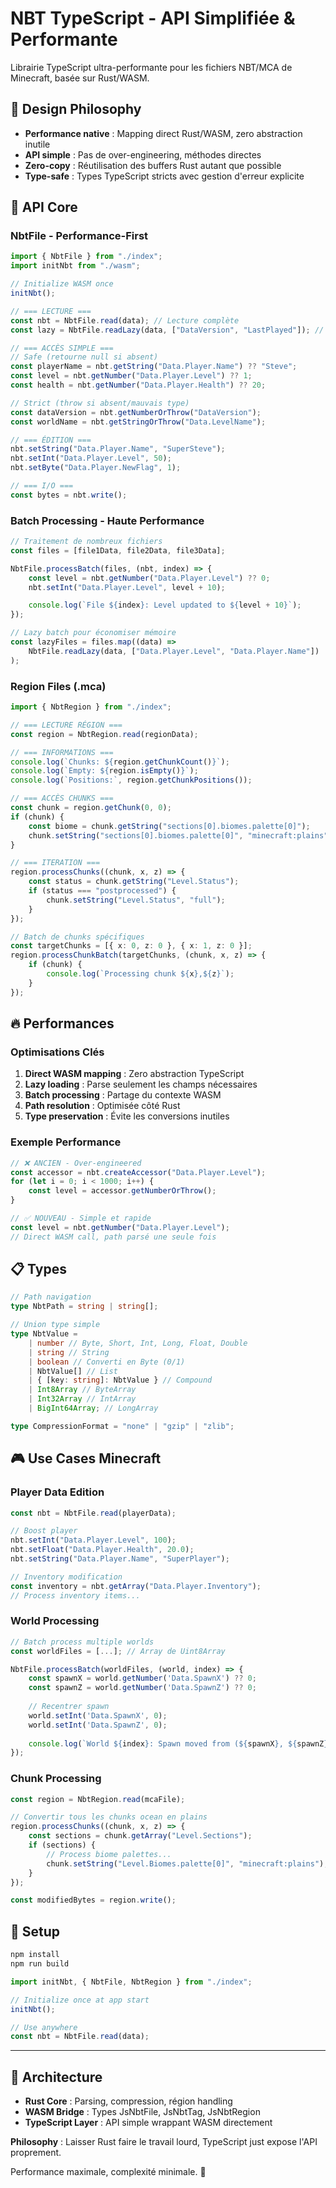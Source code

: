 # NBT TypeScript - API Simplifiée & Performante

Librairie TypeScript ultra-performante pour les fichiers NBT/MCA de Minecraft,
basée sur Rust/WASM.

## 🎯 **Design Philosophy**

- **Performance native** : Mapping direct Rust/WASM, zero abstraction inutile
- **API simple** : Pas de over-engineering, méthodes directes
- **Zero-copy** : Réutilisation des buffers Rust autant que possible
- **Type-safe** : Types TypeScript stricts avec gestion d'erreur explicite

## 🚀 **API Core**

### **NbtFile** - Performance-First

```typescript
import { NbtFile } from "./index";
import initNbt from "./wasm";

// Initialize WASM once
initNbt();

// === LECTURE ===
const nbt = NbtFile.read(data); // Lecture complète
const lazy = NbtFile.readLazy(data, ["DataVersion", "LastPlayed"]); // Lazy loading

// === ACCÈS SIMPLE ===
// Safe (retourne null si absent)
const playerName = nbt.getString("Data.Player.Name") ?? "Steve";
const level = nbt.getNumber("Data.Player.Level") ?? 1;
const health = nbt.getNumber("Data.Player.Health") ?? 20;

// Strict (throw si absent/mauvais type)
const dataVersion = nbt.getNumberOrThrow("DataVersion");
const worldName = nbt.getStringOrThrow("Data.LevelName");

// === ÉDITION ===
nbt.setString("Data.Player.Name", "SuperSteve");
nbt.setInt("Data.Player.Level", 50);
nbt.setByte("Data.Player.NewFlag", 1);

// === I/O ===
const bytes = nbt.write();
```

### **Batch Processing** - Haute Performance

```typescript
// Traitement de nombreux fichiers
const files = [file1Data, file2Data, file3Data];

NbtFile.processBatch(files, (nbt, index) => {
    const level = nbt.getNumber("Data.Player.Level") ?? 0;
    nbt.setInt("Data.Player.Level", level + 10);

    console.log(`File ${index}: Level updated to ${level + 10}`);
});

// Lazy batch pour économiser mémoire
const lazyFiles = files.map((data) =>
    NbtFile.readLazy(data, ["Data.Player.Level", "Data.Player.Name"])
);
```

### **Region Files** (.mca)

```typescript
import { NbtRegion } from "./index";

// === LECTURE RÉGION ===
const region = NbtRegion.read(regionData);

// === INFORMATIONS ===
console.log(`Chunks: ${region.getChunkCount()}`);
console.log(`Empty: ${region.isEmpty()}`);
console.log(`Positions:`, region.getChunkPositions());

// === ACCÈS CHUNKS ===
const chunk = region.getChunk(0, 0);
if (chunk) {
    const biome = chunk.getString("sections[0].biomes.palette[0]");
    chunk.setString("sections[0].biomes.palette[0]", "minecraft:plains");
}

// === ITERATION ===
region.processChunks((chunk, x, z) => {
    const status = chunk.getString("Level.Status");
    if (status === "postprocessed") {
        chunk.setString("Level.Status", "full");
    }
});

// Batch de chunks spécifiques
const targetChunks = [{ x: 0, z: 0 }, { x: 1, z: 0 }];
region.processChunkBatch(targetChunks, (chunk, x, z) => {
    if (chunk) {
        console.log(`Processing chunk ${x},${z}`);
    }
});
```

## 🔥 **Performances**

### **Optimisations Clés**

1. **Direct WASM mapping** : Zero abstraction TypeScript
2. **Lazy loading** : Parse seulement les champs nécessaires
3. **Batch processing** : Partage du contexte WASM
4. **Path resolution** : Optimisée côté Rust
5. **Type preservation** : Évite les conversions inutiles

### **Exemple Performance**

```typescript
// ❌ ANCIEN - Over-engineered
const accessor = nbt.createAccessor("Data.Player.Level");
for (let i = 0; i < 1000; i++) {
    const level = accessor.getNumberOrThrow();
}

// ✅ NOUVEAU - Simple et rapide
const level = nbt.getNumber("Data.Player.Level");
// Direct WASM call, path parsé une seule fois
```

## 📋 **Types**

```typescript
// Path navigation
type NbtPath = string | string[];

// Union type simple
type NbtValue =
    | number // Byte, Short, Int, Long, Float, Double
    | string // String
    | boolean // Converti en Byte (0/1)
    | NbtValue[] // List
    | { [key: string]: NbtValue } // Compound
    | Int8Array // ByteArray
    | Int32Array // IntArray
    | BigInt64Array; // LongArray

type CompressionFormat = "none" | "gzip" | "zlib";
```

## 🎮 **Use Cases Minecraft**

### **Player Data Edition**

```typescript
const nbt = NbtFile.read(playerData);

// Boost player
nbt.setInt("Data.Player.Level", 100);
nbt.setFloat("Data.Player.Health", 20.0);
nbt.setString("Data.Player.Name", "SuperPlayer");

// Inventory modification
const inventory = nbt.getArray("Data.Player.Inventory");
// Process inventory items...
```

### **World Processing**

```typescript
// Batch process multiple worlds
const worldFiles = [...]; // Array de Uint8Array

NbtFile.processBatch(worldFiles, (world, index) => {
    const spawnX = world.getNumber('Data.SpawnX') ?? 0;
    const spawnZ = world.getNumber('Data.SpawnZ') ?? 0;
    
    // Recentrer spawn
    world.setInt('Data.SpawnX', 0);
    world.setInt('Data.SpawnZ', 0);
    
    console.log(`World ${index}: Spawn moved from (${spawnX}, ${spawnZ}) to (0, 0)`);
});
```

### **Chunk Processing**

```typescript
const region = NbtRegion.read(mcaFile);

// Convertir tous les chunks ocean en plains
region.processChunks((chunk, x, z) => {
    const sections = chunk.getArray("Level.Sections");
    if (sections) {
        // Process biome palettes...
        chunk.setString("Level.Biomes.palette[0]", "minecraft:plains");
    }
});

const modifiedBytes = region.write();
```

## 🔧 **Setup**

```bash
npm install
npm run build
```

```typescript
import initNbt, { NbtFile, NbtRegion } from "./index";

// Initialize once at app start
initNbt();

// Use anywhere
const nbt = NbtFile.read(data);
```

---

## 🧠 **Architecture**

- **Rust Core** : Parsing, compression, région handling
- **WASM Bridge** : Types JsNbtFile, JsNbtTag, JsNbtRegion
- **TypeScript Layer** : API simple wrappant WASM directement

**Philosophy** : Laisser Rust faire le travail lourd, TypeScript just expose
l'API proprement.

Performance maximale, complexité minimale. 🚀
